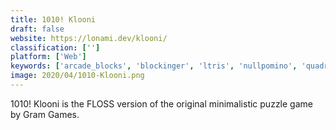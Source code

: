 ```yaml
---
title: 1010! Klooni
draft: false 
website: https://lonami.dev/klooni/
classification: ['']
platform: ['Web']
keywords: ['arcade_blocks', 'blockinger', 'ltris', 'nullpomino', 'quadrapassel', 'tetris_blitz', 'palaes.rudanium.org_pureblocks']
image: 2020/04/1010-Klooni.png
---
```

1010! Klooni is the FLOSS version of the original minimalistic puzzle game by Gram Games.